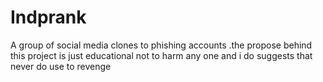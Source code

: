 # Indprank
A group of social media clones to phishing accounts .the propose behind this project is just educational not to harm any one and i do suggests that never do use to revenge 
